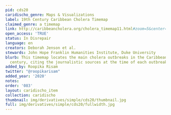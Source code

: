 ```yaml
---
pid: cds20
caridischo_genre: Maps & Visualizations
label: 19th Century Caribbean Cholera Timemap
claimed_genre: a timemap
link: http://caribbeancholera.org/cholera_timemap11.html#zoom=5&center=20.13847031245115,-74.3994140625&date=1853-05-01
open_access: 'TRUE'
status: In Disrepair
language: en
creators: Deborah Jenson et al.
stewards: John Hope Franklin Humanities Institute, Duke University
blurb: This timemap locates the main cholera outbreaks in the Caribbean in the 19th
  century, citing the journalistic sources at the time of each outbreak.
added_by: Roopika Risam
twitter: "@roopikarisam"
added_year: '2020'
notes: 
order: '083'
layout: caridischo_item
collection: caridischo
thumbnail: img/derivatives/simple/cds20/thumbnail.jpg
full: img/derivatives/simple/cds20/fullwidth.jpg
---
```

